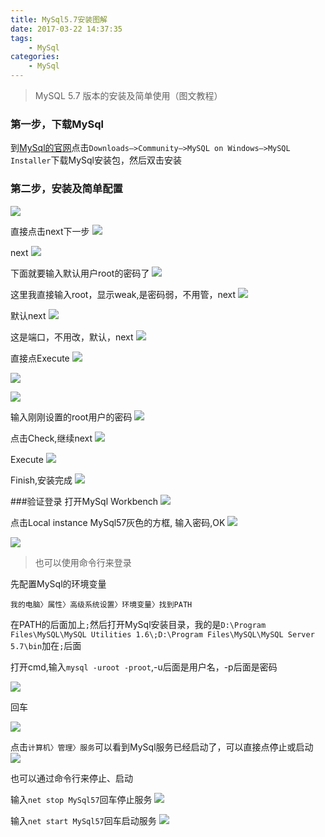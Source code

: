 ```yaml
---
title: MySql5.7安装图解
date: 2017-03-22 14:37:35
tags:
    - MySql
categories:
	- MySql
---
```


> MySQL 5.7 版本的安装及简单使用（图文教程）


### 第一步，下载MySql
到[MySql的官网](https://www.mysql.com/)点击`Downloads–>Community–>MySQL on Windows–>MySQL Installer`下载MySql安装包，然后双击安装
<!-- more -->
### 第二步，安装及简单配置
![](https://upload.cc/i/HRfh4i.png)


直接点击next下一步
![](https://upload.cc/i/1NO5Y7.png)


next
![](https://upload.cc/i/4Ob8wm.png)


下面就要输入默认用户root的密码了
![](https://upload.cc/i/p0atUb.png)


这里我直接输入root，显示weak,是密码弱，不用管，next
![](https://upload.cc/i/4OuqEY.png)


默认next
![](https://upload.cc/i/9qtUWa.png)


这是端口，不用改，默认，next
![](https://upload.cc/i/hVLRGi.png)

直接点Execute
![](https://upload.cc/i/imMINs.png)

![](https://upload.cc/i/j0dt8a.png)

![](https://upload.cc/i/Nvd3IG.png)


输入刚刚设置的root用户的密码
![](https://upload.cc/i/pgTmXa.png)

点击Check,继续next
![](https://upload.cc/i/81f0ai.png)


Execute
![](https://upload.cc/i/iY1vU3.png)




Finish,安装完成
![](https://upload.cc/i/Q0fGeN.png)


###验证登录
打开MySql Workbench
![](https://upload.cc/i/8khTpY.png)


点击Local instance MySql57灰色的方框,  输入密码,OK
![](https://upload.cc/i/7Rd3fP.png)



![](https://upload.cc/i/OQAJFk.png)


> 也可以使用命令行来登录


先配置MySql的环境变量

`我的电脑〉属性〉高级系统设置〉环境变量〉找到PATH`

在PATH的后面加上`;`然后打开MySql安装目录，我的是`D:\Program Files\MySQL\MySQL Utilities 1.6\;D:\Program Files\MySQL\MySQL Server 5.7\bin`加在`;`后面

打开cmd,输入`mysql -uroot -proot`,-u后面是用户名，-p后面是密码

![](https://upload.cc/i/tu7UBK.png)



回车

![](https://upload.cc/i/BzXRYi.png)


点击`计算机〉管理〉服务`可以看到MySql服务已经启动了，可以直接点停止或启动
![](https://upload.cc/i/V0DKl1.png)

也可以通过命令行来停止、启动

输入`net stop MySql57`回车停止服务
![](https://upload.cc/i/cIyKCV.png)


输入`net start MySql57`回车启动服务
![](https://upload.cc/i/ohYfOM.png)

